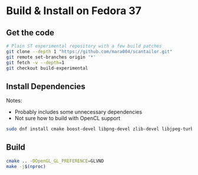 # Build & Install on Fedora 37

## Get the code

```sh
# Plain ST experimental repository with a few build patches
git clone --depth 1 "https://github.com/mara004/scantailor.git"
git remote set-branches origin '*'
git fetch -v --depth=1
git checkout build-experimental
```

## Install Dependencies

Notes:
* Probably includes some unnecessary dependencies
* Not sure how to build with OpenCL support

```sh
sudo dnf install cmake boost-devel libpng-devel zlib-devel libjpeg-turbo-devel libtiff-devel eigen3-devel qt5-qtbase-devel qt5-qtsvg-devel qt5-qttools-devel
```

## Build

```sh
cmake .. -DOpenGL_GL_PREFERENCE=GLVND
make -j$(nproc)
```
